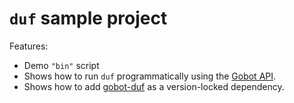 # `duf` sample project

Features:

- Demo `"bin"` script
- Shows how to run `duf` programmatically using the [Gobot API](https://github.com/benallfree/gobot/tree/v1.0.0-alpha.31/docs/readme.md).
- Shows how to add [gobot-duf](https://www.npmjs.com/package/gobot-duf) as a version-locked dependency.
